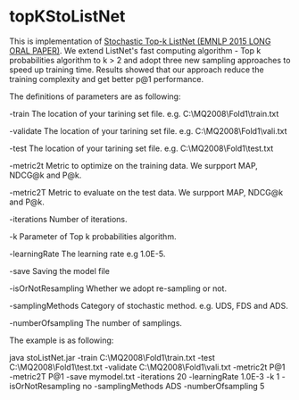 # topKStoListNet
<p>This is implementation of <a href="http://www.aclweb.org/anthology/D/D15/D15-1079.pdf">Stochastic Top-k ListNet (EMNLP 2015 LONG ORAL PAPER)</a>. We extend ListNet's fast computing algorithm - Top k probabilities algorithm to k > 2
and adopt three new sampling approaches to speed up training time. Results showed that our approach reduce the training complexity and get better p@1 performance.</p>

<p>The definitions of parameters are as following:</p>
<p>	-train               The location of your tarining set file. e.g. C:\MQ2008\Fold1\train.txt</p>
<p>	-validate      		 The location of your tarining set file. e.g. C:\MQ2008\Fold1\vali.txt</p>
<p>	-test                The location of your tarining set file. e.g. C:\MQ2008\Fold1\test.txt</p>
<p>	-metric2t            Metric to optimize on the training data. We surpport MAP, NDCG@k and P@k.</p>
<p>	-metric2T            Metric to evaluate on the test data. We surpport MAP, NDCG@k and P@k.</p>
<p>	-iterations          Number of iterations.</p>
<p>	-k                   Parameter of Top k probabilities algorithm.</p>
<p>	-learningRate        The learning rate e.g 1.0E-5. </p>
<p>	-save          	     Saving the model file</p>
<p>	-isOrNotResampling   Whether we adopt re-sampling or not.</p>
<p>	-samplingMethods     Category of stochastic method. e.g. UDS, FDS and ADS.</p>
<p>	-numberOfsampling    The number of samplings.</p>

<p>The example is as following:</p>
<p>java stoListNet.jar -train C:\MQ2008\Fold1\train.txt -test C:\MQ2008\Fold1\test.txt -validate C:\MQ2008\Fold1\vali.txt -metric2t P@1 -metric2T P@1 -save mymodel.txt -iterations 20 -learningRate 1.0E-3 -k 1 -isOrNotResampling no -samplingMethods ADS -numberOfsampling 5</p>
